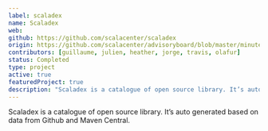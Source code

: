 ```yaml
---
label: scaladex
name: Scaladex
web:
github: https://github.com/scalacenter/scaladex
origin: https://github.com/scalacenter/advisoryboard/blob/master/minutes/001-2016-q2.md#scala-center-activities
contributors: [guillaume, julien, heather, jorge, travis, olafur]
status: Completed
type: project
active: true
featuredProject: true
description: "Scaladex is a catalogue of open source library. It’s auto generated based on data from Github and Maven Central."
---
```

Scaladex is a catalogue of open source library. It’s auto generated based on data from Github and Maven Central.
